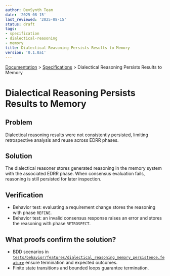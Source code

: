 ```yaml
---
author: DevSynth Team
date: '2025-08-15'
last_reviewed: '2025-08-15'
status: draft
tags:
- specification
- dialectical-reasoning
- memory
title: Dialectical Reasoning Persists Results to Memory
version: '0.1.0a1'
---
```

<div class="breadcrumbs">
<a href="../index.md">Documentation</a> &gt; <a href="index.md">Specifications</a> &gt; Dialectical Reasoning Persists Results to Memory
</div>

# Dialectical Reasoning Persists Results to Memory

## Problem

Dialectical reasoning results were not consistently persisted, limiting retrospective analysis and reuse across EDRR phases.

## Solution

The dialectical reasoner stores generated reasoning in the memory system with the associated EDRR phase. When consensus evaluation fails, reasoning is still persisted for later inspection.

## Verification

- Behavior test: evaluating a requirement change stores the reasoning with phase `REFINE`.
- Behavior test: an invalid consensus response raises an error and stores the reasoning with phase `RETROSPECT`.

## What proofs confirm the solution?
- BDD scenarios in [`tests/behavior/features/dialectical_reasoning_memory_persistence.feature`](../../tests/behavior/features/dialectical_reasoning_memory_persistence.feature) ensure termination and expected outcomes.
- Finite state transitions and bounded loops guarantee termination.
